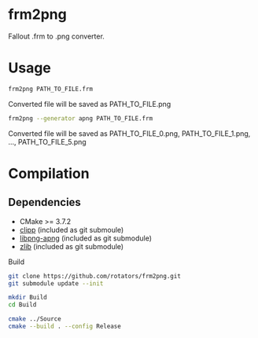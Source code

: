 frm2png
=======
Fallout .frm to .png converter.


Usage
=====

```bash
frm2png PATH_TO_FILE.frm
```

Converted file will be saved as PATH_TO_FILE.png

```bash
frm2png --generator apng PATH_TO_FILE.frm
```

Converted file will be saved as PATH_TO_FILE_0.png, PATH_TO_FILE_1.png, ..., PATH_TO_FILE_5.png


Compilation
===========

Dependencies
------------
- CMake >= 3.7.2
- [clipp](https://github.com/muellan/clipp/) (included as git submoule)
- [libpng-apng](https://sourceforge.net/projects/libpng-apng/) (included as git submodule)
- [zlib](https://github.com/madler/zlib/) (included as git submodule)

Build
```bash
git clone https://github.com/rotators/frm2png.git
git submodule update --init

mkdir Build
cd Build

cmake ../Source
cmake --build . --config Release
```
